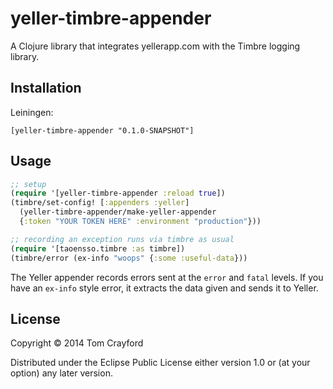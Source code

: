 # yeller-timbre-appender

A Clojure library that integrates yellerapp.com with the Timbre logging library.

## Installation

Leiningen:
```
[yeller-timbre-appender "0.1.0-SNAPSHOT"]
```

## Usage

```clojure
;; setup
(require '[yeller-timbre-appender :reload true])
(timbre/set-config! [:appenders :yeller]
  (yeller-timbre-appender/make-yeller-appender
  {:token "YOUR TOKEN HERE" :environment "production"}))

;; recording an exception runs via timbre as usual
(require '[taoensso.timbre :as timbre])
(timbre/error (ex-info "woops" {:some :useful-data}))
```

The Yeller appender records errors sent at the `error` and `fatal` levels. If
you have an `ex-info` style error, it extracts the data given and sends it to
Yeller.


## License

Copyright © 2014 Tom Crayford

Distributed under the Eclipse Public License either version 1.0 or (at
your option) any later version.
